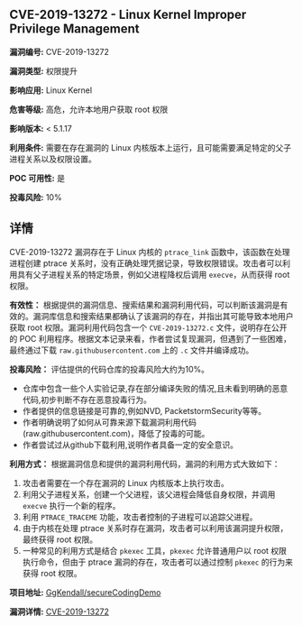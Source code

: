 ## CVE-2019-13272 - Linux Kernel Improper Privilege Management

**漏洞编号:** CVE-2019-13272

**漏洞类型:** 权限提升

**影响应用:** Linux Kernel

**危害等级:** 高危，允许本地用户获取 root 权限

**影响版本:** < 5.1.17

**利用条件:** 需要在存在漏洞的 Linux 内核版本上运行，且可能需要满足特定的父子进程关系以及权限设置。

**POC 可用性:** 是

**投毒风险:** 10%

## 详情

CVE-2019-13272 漏洞存在于 Linux 内核的 `ptrace_link` 函数中，该函数在处理进程创建 ptrace 关系时，没有正确处理凭据记录，导致权限错误。攻击者可以利用具有父子进程关系的特定场景，例如父进程降权后调用 `execve`，从而获得 root 权限。

**有效性：**
根据提供的漏洞信息、搜索结果和漏洞利用代码，可以判断该漏洞是有效的。漏洞库信息和搜索结果都确认了该漏洞的存在，并指出其可能导致本地用户获取 root 权限。漏洞利用代码包含一个 `CVE-2019-13272.c` 文件，说明存在公开的 POC 利用程序。根据文本记录来看，作者尝试复现漏洞，但遇到了一些困难，最终通过下载 `raw.githubusercontent.com` 上的 `.c` 文件并编译成功。

**投毒风险：**
评估提供的代码仓库的投毒风险大约为10%。

*   仓库中包含一些个人实验记录,存在部分编译失败的情况,且未看到明确的恶意代码,初步判断不存在恶意投毒行为。
*  作者提供的信息链接是可靠的,例如NVD, PacketstormSecurity等等。
*   作者明确说明了如何从可靠来源下载漏洞利用代码(raw.githubusercontent.com)，降低了投毒的可能。
*  作者尝试过从github下载利用,说明作者具备一定的安全意识。

**利用方式：**
根据漏洞信息和提供的漏洞利用代码，漏洞的利用方式大致如下：

1.  攻击者需要在一个存在漏洞的 Linux 内核版本上执行攻击。
2.  利用父子进程关系，创建一个父进程，该父进程会降低自身权限，并调用 `execve` 执行一个新的程序。
3.  利用 `PTRACE_TRACEME` 功能，攻击者控制的子进程可以追踪父进程。
4.  由于内核在处理 ptrace 关系时存在漏洞，攻击者可以利用该漏洞提升权限，最终获得 root 权限。
5.  一种常见的利用方式是结合 `pkexec` 工具，`pkexec` 允许普通用户以 root 权限执行命令，但由于 ptrace 漏洞的存在，攻击者可以通过控制 `pkexec` 的行为来获得 root 权限。

**项目地址:** [GgKendall/secureCodingDemo](https://github.com/GgKendall/secureCodingDemo)

**漏洞详情:** [CVE-2019-13272](https://nvd.nist.gov/vuln/detail/CVE-2019-13272)